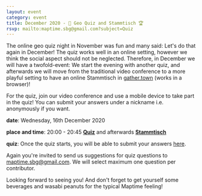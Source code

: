 ```yaml
---
layout: event
category: event
title: December 2020 - 🏅 Geo Quiz and Stammtisch 🏆
rsvp: mailto:maptime.sbg@gmail.com?subject=Quiz
---
```


The online geo quiz night in November was fun and many said: Let's do that again in December! The quiz works well in an online setting, however we think the social aspect should not be neglected.
Therefore, in December we will have a twofold-event: We start the evening with another quiz, and afterwards we will move from the traditional video conference to a more playful setting to have an online Stammtisch in [gather.town](https://gather.town/) (works in a browser)!

For the quiz, join our video conference and use a mobile device to take part in the quiz! You can submit your answers under a nickname i.e. anonymously if you want.

**date**: Wednesday, 16th December 2020

**place and time**: 20:00 - 20:45 [**Quiz**](https://teams.microsoft.com/l/meetup-join/19%3ameeting_MTMwYTQ5YTctNDBlYi00YmFmLWEyY2MtZjRmMTEwOWRjYTRm%40thread.v2/0?context=%7b%22Tid%22%3a%228e4a1a67-f62f-44f9-b8e8-c5e262408e28%22%2c%22Oid%22%3a%225ede2f49-8c73-4186-9158-91fe87ffa4fd%22%7d) and afterwards [**Stammtisch**](https://gather.town/app/Bj2txIhSzzCUZjS9/maptimesbg)

**quiz**: Once the quiz starts, you will be able to submit your answers [here](https://pollev.com/maptimesalzb813).

Again you're invited to send us suggestions for quiz questions to maptime.sbg@gmail.com. We will select maximum one question per contributor.

Looking forward to seeing you! And don't forget to get yourself some beverages and wasabi peanuts for the typical Maptime feeling!

